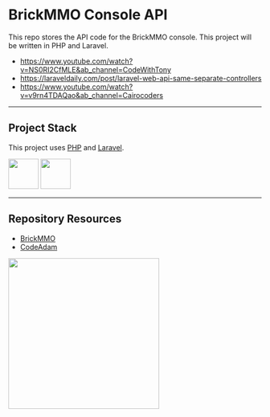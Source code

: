 # BrickMMO Console API

This repo stores the API code for the BrickMMO console. This project will be written in PHP and Laravel.

- https://www.youtube.com/watch?v=NS0RI2CfMLE&ab_channel=CodeWithTony  
- https://laraveldaily.com/post/laravel-web-api-same-separate-controllers
- https://www.youtube.com/watch?v=v9rn4TDAQao&ab_channel=Cairocoders  

---

## Project Stack

This project uses [PHP](https://www.php.net/) and [Laravel](https://laravel.com/).

<img src="https://console.codeadam.ca/api/image/php" width="60"> <img src="https://console.codeadam.ca/api/image/laravel" width="60">

---

## Repository Resources

* [BrickMMO](https://brickmmo.com)
* [CodeAdam](https://codeadam.ca)

<a href="https://brickmmo.com">
<img src="https://brickmmo.com/images/brickmmo-logo-horizontal.jpg" width="300">
</a>

